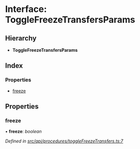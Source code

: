 # Interface: ToggleFreezeTransfersParams

## Hierarchy

* **ToggleFreezeTransfersParams**

## Index

### Properties

* [freeze](togglefreezetransfersparams.md#freeze)

## Properties

###  freeze

• **freeze**: *boolean*

*Defined in [src/api/procedures/toggleFreezeTransfers.ts:7](https://github.com/PolymathNetwork/polymesh-sdk/blob/555a252/src/api/procedures/toggleFreezeTransfers.ts#L7)*
